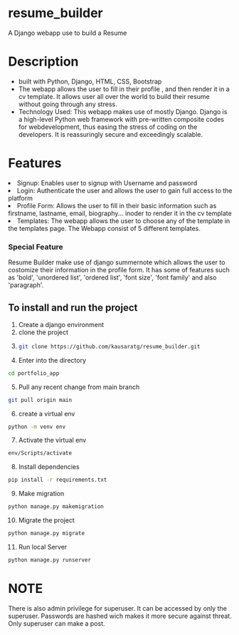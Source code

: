 # resume_builder
A Django webapp use to build a Resume
# Description
<ul>
<li>built with Python, Django, HTML, CSS, Bootstrap</li>
<li>The webapp allows the user to fill in their profile , and then render it in a cv template. It allows user all over the world to build their resume without going through any stress.</li>
<li>Technology Used: This webapp makes use of mostly Django. Django is a high-level Python web framework with pre-written composite codes for webdevelopment, thus easing the stress of coding on the developers. It is reassuringly secure and exceedingly scalable.</li>
</ul>

# Features
<li>Signup: Enables user to signup with Username and password</li>
<li>Login: Authenticate the user and allows the user to gain full access to the platform </li>
<li>Profile Form: Allows the user to fill in their basic information such as firstname, lastname, email, biography... inoder to render it in the cv template</li>
<li>Templates: The webapp allows the user to choose any of the template in the templates page. The Webapp consist of 5 different templates. </li>

### Special Feature
Resume Builder make use of django summernote which allows the user to costomize their information in the profile form. It has some of features such as 'bold', 'unordered list', 'ordered list', 'font size', 'font family' and also 'paragraph'.

## To install and run the project
1. Create a django environment 
2. clone the project    
3. ```bash
   git clone https://github.com/kausaratg/resume_builder.git
     ``` 
4.  Enter into the directory
```bash
cd portfolio_app
```
5.  Pull any recent change from main branch
```bash
git pull origin main
```
6.  create a virtual env 
```bash
python -m venv env
```
7. Activate the virtual env
```bash
env/Scripts/activate
```
8. Install dependencies
```bash
pip install -r requirements.txt
```
9. Make migration
```bash
python manage.py makemigration
```
10. Migrate the project
```bash
python manage.py migrate
```
11. Run local Server
```bash
python manage.py runserver
```
# NOTE
There is also admin privilege for superuser. It can be accessed by only the superuser. Passwords are hashed wich makes it more secure against threat. Only superuser can make a post.
